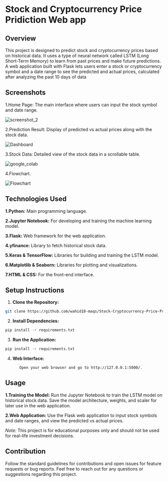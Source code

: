 # Stock and Cryptocurrency Price Pridiction Web app

## Overview

This project is designed to predict stock and cryptocurrency prices based on historical data. It uses a type of neural network called LSTM (Long Short-Term Memory) to learn from past prices and make future predictions. A web application built with Flask lets users enter a stock or cryptocurrency symbol and a date range to see the predicted and actual prices, calculated after analyzing the past 10 days of data

## Screenshots

1.Home Page: The main interface where users can input the stock symbol and date range.


![screenshot_2](https://github.com/user-attachments/assets/1dff70f6-5e52-4e07-b97a-7262027699ef)


2.Prediction Result: Display of predicted vs actual prices along with the stock data.

![Dashboard](https://github.com/user-attachments/assets/afe3ead4-2fec-43ca-b663-edc82b1bac6f)


3.Stock Data: Detailed view of the stock data in a scrollable table.

![google_colab](https://github.com/user-attachments/assets/27aef3a4-2bb1-4670-b4e0-31537d370d60)


4.Flowchart.

![Flowchart](https://github.com/user-attachments/assets/d69fbfd4-601e-451a-867a-de7783a2d540)

## Technologies Used
**1.Python:** 
     Main programming language.
     
**2.Jupyter Notebook:** 
     For developing and training the machine learning model.
     
**3.Flask:**
     Web framework for the web application.
     
**4.yfinance:** 
     Library to fetch historical stock data.
     
**5.Keras & TensorFlow:** 
     Libraries for building and training the LSTM model.
     
**6.Matplotlib & Seaborn:**
     Libraries for plotting and visualizations.
     
**7.HTML & CSS:** 
     For the front-end interface. 

## Setup Instructions
1. **Clone the Repository:**
```bash
git clone https://github.com/wahid18-maqs/Stock-Cryptocurrency-Price-Pridiction.git
```

2. **Install Dependencies:**
```bash
pip install -r requirements.txt
```

3. **Run the Application:**
```bash
pip install -r requirements.txt
```

4. **Web Interface:**

          Open your web browser and go to http://127.0.0.1:5000/.
   
## Usage

**1.Training the Model:**
     Run the Jupyter Notebook to train the LSTM model on historical stock data. Save the model architecture, weights, and scaler for later use in the web application.

**2.Web Application:**
    Use the Flask web application to input stock symbols and date ranges, and view the predicted vs actual prices.
    
 *Note:*
      This project is for educational purposes only and should not be used for real-life investment decisions.
      
## Contribution
Follow the standard guidelines for contributions and open issues for feature requests or bug reports.
Feel free to reach out for any questions or suggestions regarding this project.
  


